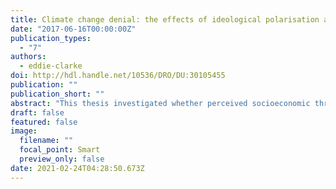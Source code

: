 ```yaml
---
title: Climate change denial: the effects of ideological polarisation and threat
date: "2017-06-16T00:00:00Z"
publication_types:
  - "7"
authors:
  - eddie-clarke
doi: http://hdl.handle.net/10536/DRO/DU:30105455
publication: ""
publication_short: ""
abstract: "This thesis investigated whether perceived socioeconomic threat of climate change mitigation policies explains the ideological polarisation of climate change attitudes. Findings confirmed the role of mitigation threat, suggesting that an individual's concern about climate change may depend on their political ideology and the type of mitigation policy proposed."
draft: false
featured: false
image:
  filename: ""
  focal_point: Smart
  preview_only: false
date: 2021-02-24T04:28:50.673Z
---
```

